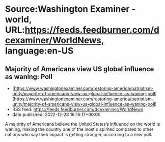 # Source:Washington Examiner - world, URL:https://feeds.feedburner.com/dcexaminer/WorldNews, language:en-US

## Majority of Americans view US global influence as waning: Poll
 - [https://www.washingtonexaminer.com/restoring-america/patriotism-unity/majority-of-americans-view-us-global-influence-as-waning-poll](https://www.washingtonexaminer.com/restoring-america/patriotism-unity/majority-of-americans-view-us-global-influence-as-waning-poll)
 - RSS feed: https://feeds.feedburner.com/dcexaminer/WorldNews
 - date published: 2022-12-28 16:16:17+00:00

A majority of Americans believe the United States’s influence on the world is waning, making the country one of the most dispirited compared to other nations who say their impact is getting stronger, according to a new poll.

